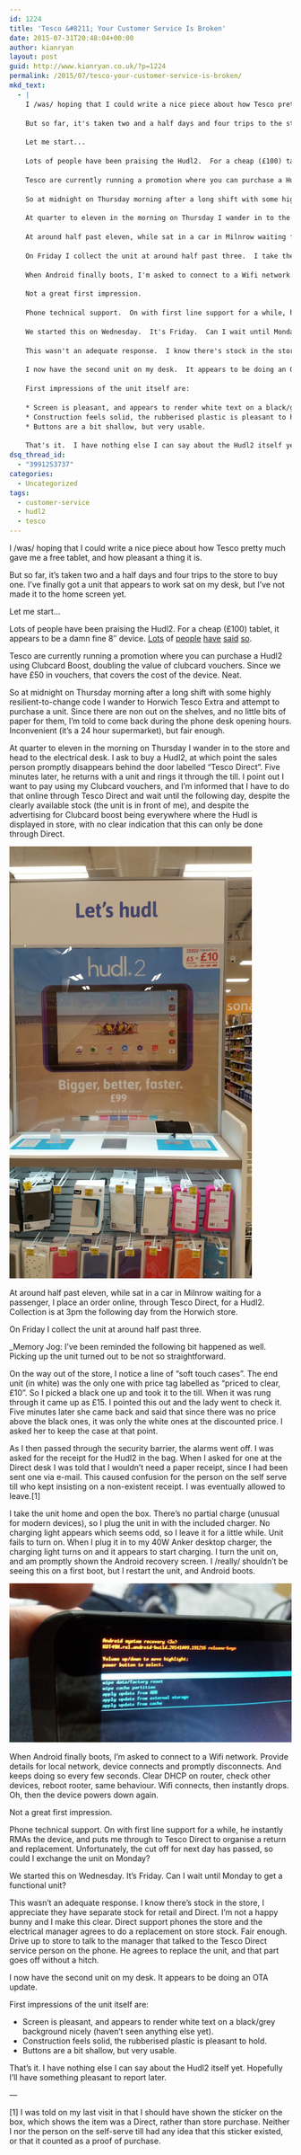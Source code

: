 ```yaml
---
id: 1224
title: 'Tesco &#8211; Your Customer Service Is Broken'
date: 2015-07-31T20:48:04+00:00
author: kianryan
layout: post
guid: http://www.kianryan.co.uk/?p=1224
permalink: /2015/07/tesco-your-customer-service-is-broken/
mkd_text:
  - |
    I /was/ hoping that I could write a nice piece about how Tesco pretty much gave me a free tablet, and how pleasant a thing it is.
    
    But so far, it's taken two and a half days and four trips to the store to buy one.  I've finally got a unit that appears to work sat on my desk, but I've not made it to the home screen yet.
    
    Let me start...
    
    Lots of people have been praising the Hudl2.  For a cheap (£100) tablet, it appears to be a damn fine 8" device.  [Lots](http://www.theguardian.com/technology/2014/oct/14/tesco-hudl-2-review-a-lot-of-tablet-for-the-money) of [people](http://www.techradar.com/reviews/pc-mac/tablets/tesco-hudl-2-1267726/review) [have](http://www.pcadvisor.co.uk/review/android-tablets/tesco-hudl-2-tablet-review-uk-3575158/) [said](http://www.independent.co.uk/life-style/gadgets-and-tech/news/tesco-hudl-2-review-dont-bother-shopping-around-this-is-the-best-cheap-tablet-out-there-9821279.html) [so](http://www.wired.co.uk/reviews/tablets/2014-10/tesco-hudl-2).
    
    Tesco are currently running a promotion where you can purchase a Hudl2 using Clubcard Boost, doubling the value of clubcard vouchers.  Since we have £50 in vouchers, that covers the cost of the device.  Neat.
    
    So at midnight on Thursday morning after a long shift with some highly resilient-to-change code I wander to Horwich Tesco Extra and attempt to purchase a unit.  Since there are non out on the shelves, and no little bits of paper for them, I'm told to come back during the phone desk opening hours.  Inconvenient (it's a 24 hour supermarket), but fair enough.
    
    At quarter to eleven in the morning on Thursday I wander in to the store and head to the electrical desk.  I ask to buy a Hudl2, at which point the sales person promptly disappears behind the door labelled "Tesco Direct".  Five minutes later, he returns with a unit and rings it through the till.  I point out I want to pay using my Clubcard vouchers, and I'm informed that I have to do that online through Tesco Direct and wait until the following day, despite the clearly available stock (the unit is in front of me), and despite the advertising for Clubcard boost being everywhere where the Hudl is displayed in store, with no clear indication that this can only be done through Direct.
    
    At around half past eleven, while sat in a car in Milnrow waiting for a passenger, I place an order online, through Tesco Direct, for a Hudl2.  Collection is at 3pm the following day from the Horwich store.
    
    On Friday I collect the unit at around half past three.  I take the unit home and open the box.  There's no partial charge (unusual for modern devices), so I plug the unit in with the included charger.  No charging light appears which seems odd, so I leave it for a little while.  Unit fails to turn on.  When I plug it in to my 40W Anker desktop charger, the charging light turns on and it appears to start charging.  I turn the unit on, and am promptly shown the Android recovery screen.  I /really/ shouldn't be seeing this on a first boot, but I restart the unit, and Android boots.
    
    When Android finally boots, I'm asked to connect to a Wifi network.  Provide details for local network, device connects and promptly disconnects.  And keeps doing so every few seconds.  Clear DHCP on router, check other devices, reboot rooter, same behaviour.  Wifi connects, then instantly drops.   Oh, then the device powers down again.
    
    Not a great first impression.
    
    Phone technical support.  On with first line support for a while, he instantly RMAs the device, and puts me through to Tesco Direct to organise a return and replacement.  Unfortunately, the cut off for next day has passed, so could I exchange the unit on Monday?
    
    We started this on Wednesday.  It's Friday.  Can I wait until Monday to get a functional unit?
    
    This wasn't an adequate response.  I know there's stock in the store, I appreciate they have separate stock for retail and Direct.  I'm not a happy bunny and I make this clear.  Direct support phones the store and the electrical manager agrees to do a replacement on store stock.  Fair enough.  Drive up to store to talk to the manager that talked to the Tesco Direct service person on the phone.  He agrees to replace the unit, and that part goes off without a hitch.
    
    I now have the second unit on my desk.  It appears to be doing an OTA update.
    
    First impressions of the unit itself are:
    
    * Screen is pleasant, and appears to render white text on a black/grey background nicely (haven't seen anything else yet).
    * Construction feels solid, the rubberised plastic is pleasant to hold.
    * Buttons are a bit shallow, but very usable.
    
    That's it.  I have nothing else I can say about the Hudl2 itself yet.  Hopefully I'll have something pleasant to report later.
dsq_thread_id:
  - "3991253737"
categories:
  - Uncategorized
tags:
  - customer-service
  - hudl2
  - tesco
---
```

I /was/ hoping that I could write a nice piece about how Tesco pretty much gave me a free tablet, and how pleasant a thing it is.

But so far, it&#8217;s taken two and a half days and four trips to the store to buy one. I&#8217;ve finally got a unit that appears to work sat on my desk, but I&#8217;ve not made it to the home screen yet.

Let me start&#8230;

<!--more-->

Lots of people have been praising the Hudl2. For a cheap (£100) tablet, it appears to be a damn fine 8&#8243; device. [Lots](http://www.theguardian.com/technology/2014/oct/14/tesco-hudl-2-review-a-lot-of-tablet-for-the-money) of [people](http://www.techradar.com/reviews/pc-mac/tablets/tesco-hudl-2-1267726/review) [have](http://www.pcadvisor.co.uk/review/android-tablets/tesco-hudl-2-tablet-review-uk-3575158/) [said](http://www.independent.co.uk/life-style/gadgets-and-tech/news/tesco-hudl-2-review-dont-bother-shopping-around-this-is-the-best-cheap-tablet-out-there-9821279.html) [so](http://www.wired.co.uk/reviews/tablets/2014-10/tesco-hudl-2).

Tesco are currently running a promotion where you can purchase a Hudl2 using Clubcard Boost, doubling the value of clubcard vouchers. Since we have £50 in vouchers, that covers the cost of the device. Neat.

So at midnight on Thursday morning after a long shift with some highly resilient-to-change code I wander to Horwich Tesco Extra and attempt to purchase a unit. Since there are non out on the shelves, and no little bits of paper for them, I&#8217;m told to come back during the phone desk opening hours. Inconvenient (it&#8217;s a 24 hour supermarket), but fair enough.

At quarter to eleven in the morning on Thursday I wander in to the store and head to the electrical desk. I ask to buy a Hudl2, at which point the sales person promptly disappears behind the door labelled &#8220;Tesco Direct&#8221;. Five minutes later, he returns with a unit and rings it through the till. I point out I want to pay using my Clubcard vouchers, and I&#8217;m informed that I have to do that online through Tesco Direct and wait until the following day, despite the clearly available stock (the unit is in front of me), and despite the advertising for Clubcard boost being everywhere where the Hudl is displayed in store, with no clear indication that this can only be done through Direct.

[<img src="/assets/images/2015/07/hudl2_clubcard.jpg" alt="hudl2_clubcard"   class="aligncenter size-full wp-image-1228" />](/assets/images/2015/07/hudl2_clubcard.jpg)

At around half past eleven, while sat in a car in Milnrow waiting for a passenger, I place an order online, through Tesco Direct, for a Hudl2. Collection is at 3pm the following day from the Horwich store.

On Friday I collect the unit at around half past three.

_Memory Jog: I&#8217;ve been reminded the following bit happened as well. Picking up the unit turned out to be not so straightforward.</p> 

On the way out of the store, I notice a line of &#8220;soft touch cases&#8221;. The end unit (in white) was the only one with price tag labelled as &#8220;priced to clear, £10&#8221;. So I picked a black one up and took it to the till. When it was rung through it came up as £15. I pointed this out and the lady went to check it. Five minutes later she came back and said that since there was no price above the black ones, it was only the white ones at the discounted price. I asked her to keep the case at that point.

As I then passed through the security barrier, the alarms went off. I was asked for the receipt for the Hudl2 in the bag. When I asked for one at the Direct desk I was told that I wouldn&#8217;t need a paper receipt, since I had been sent one via e-mail. This caused confusion for the person on the self serve till who kept insisting on a non-existent receipt. I was eventually allowed to leave.[1]</em>

I take the unit home and open the box. There&#8217;s no partial charge (unusual for modern devices), so I plug the unit in with the included charger. No charging light appears which seems odd, so I leave it for a little while. Unit fails to turn on. When I plug it in to my 40W Anker desktop charger, the charging light turns on and it appears to start charging. I turn the unit on, and am promptly shown the Android recovery screen. I /really/ shouldn&#8217;t be seeing this on a first boot, but I restart the unit, and Android boots.

[<img src="/assets/images/2015/07/hudl2_recovery.jpg" alt="hudl2_recovery"   class="aligncenter size-full wp-image-1229" />](/assets/images/2015/07/hudl2_recovery.jpg)

When Android finally boots, I&#8217;m asked to connect to a Wifi network. Provide details for local network, device connects and promptly disconnects. And keeps doing so every few seconds. Clear DHCP on router, check other devices, reboot rooter, same behaviour. Wifi connects, then instantly drops. Oh, then the device powers down again.

Not a great first impression.

Phone technical support. On with first line support for a while, he instantly RMAs the device, and puts me through to Tesco Direct to organise a return and replacement. Unfortunately, the cut off for next day has passed, so could I exchange the unit on Monday?

We started this on Wednesday. It&#8217;s Friday. Can I wait until Monday to get a functional unit?

This wasn&#8217;t an adequate response. I know there&#8217;s stock in the store, I appreciate they have separate stock for retail and Direct. I&#8217;m not a happy bunny and I make this clear. Direct support phones the store and the electrical manager agrees to do a replacement on store stock. Fair enough. Drive up to store to talk to the manager that talked to the Tesco Direct service person on the phone. He agrees to replace the unit, and that part goes off without a hitch.

I now have the second unit on my desk. It appears to be doing an OTA update.

First impressions of the unit itself are:

  * Screen is pleasant, and appears to render white text on a black/grey background nicely (haven&#8217;t seen anything else yet).
  * Construction feels solid, the rubberised plastic is pleasant to hold.
  * Buttons are a bit shallow, but very usable.

That&#8217;s it. I have nothing else I can say about the Hudl2 itself yet. Hopefully I&#8217;ll have something pleasant to report later.

&#8212;

[1] I was told on my last visit in that I should have shown the sticker on the box, which shows the item was a Direct, rather than store purchase. Neither I nor the person on the self-serve till had any idea that this sticker existed, or that it counted as a proof of purchase.